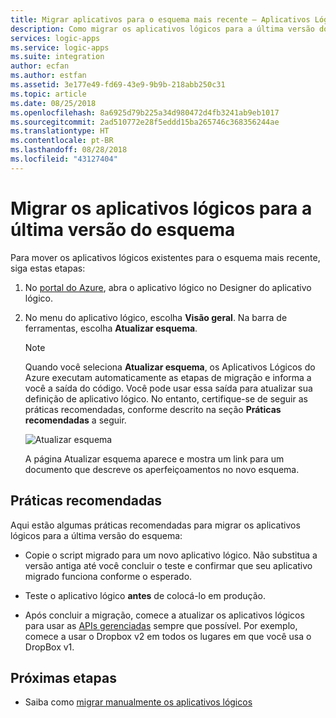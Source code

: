 ```yaml
---
title: Migrar aplicativos para o esquema mais recente – Aplicativos Lógicos do Azure | Microsoft Docs
description: Como migrar os aplicativos lógicos para a última versão do esquema
services: logic-apps
ms.service: logic-apps
ms.suite: integration
author: ecfan
ms.author: estfan
ms.assetid: 3e177e49-fd69-43e9-9b9b-218abb250c31
ms.topic: article
ms.date: 08/25/2018
ms.openlocfilehash: 8a6925d79b225a34d980472d4fb3241ab9eb1017
ms.sourcegitcommit: 2ad510772e28f5eddd15ba265746c368356244ae
ms.translationtype: HT
ms.contentlocale: pt-BR
ms.lasthandoff: 08/28/2018
ms.locfileid: "43127404"
---
```

# <a name="migrate-logic-apps-to-latest-schema-version"></a>Migrar os aplicativos lógicos para a última versão do esquema

Para mover os aplicativos lógicos existentes para o esquema mais recente, siga estas etapas: 

1. No [portal do Azure](https://portal.azure.com), abra o aplicativo lógico no Designer do aplicativo lógico.

2. No menu do aplicativo lógico, escolha **Visão geral**. Na barra de ferramentas, escolha **Atualizar esquema**.

   > [!NOTE]
   > Quando você seleciona **Atualizar esquema**, os Aplicativos Lógicos do Azure executam automaticamente as etapas de migração e informa a você a saída do código. Você pode usar essa saída para atualizar sua definição de aplicativo lógico. No entanto, certifique-se de seguir as práticas recomendadas, conforme descrito na seção **Práticas recomendadas** a seguir.

   ![Atualizar esquema](./media/connectors-schema-migration/update-schema.png)

   A página Atualizar esquema aparece e mostra um link para um documento que descreve os aperfeiçoamentos no novo esquema.

## <a name="best-practices"></a>Práticas recomendadas

Aqui estão algumas práticas recomendadas para migrar os aplicativos lógicos para a última versão do esquema:

* Copie o script migrado para um novo aplicativo lógico. Não substitua a versão antiga até você concluir o teste e confirmar que seu aplicativo migrado funciona conforme o esperado.

* Teste o aplicativo lógico **antes** de colocá-lo em produção.

* Após concluir a migração, comece a atualizar os aplicativos lógicos para usar as [APIs gerenciadas](../connectors/apis-list.md) sempre que possível. Por exemplo, comece a usar o Dropbox v2 em todos os lugares em que você usa o DropBox v1.

## <a name="next-steps"></a>Próximas etapas

* Saiba como [migrar manualmente os aplicativos lógicos](../logic-apps/logic-apps-schema-2015-08-01.md)
